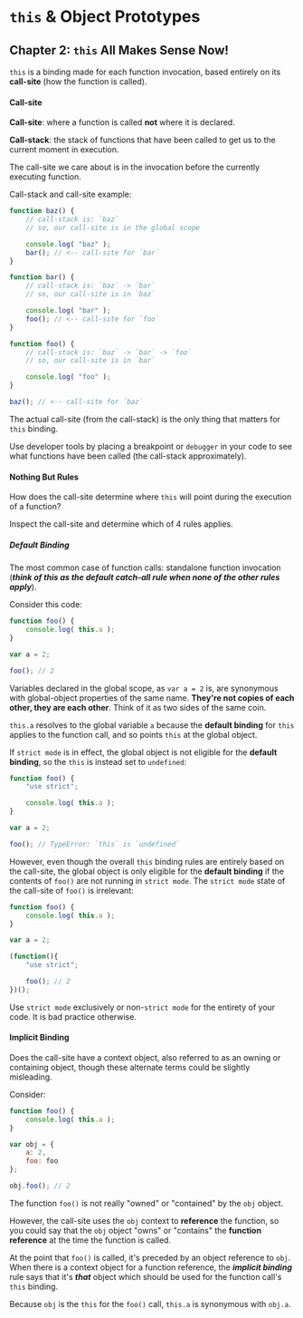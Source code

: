 # `this` & Object Prototypes

## Chapter 2: `this` All Makes Sense Now!

`this` is a binding made for each function invocation, based entirely on its **call-site** (how the function is called).

#### Call-site

**Call-site**: where a function is called **not** where it is declared.

**Call-stack**: the stack of functions that have been called to get us to the current moment in execution.

The call-site we care about is in the invocation before the currently executing function.

Call-stack and call-site example:

```javascript
function baz() {
    // call-stack is: `baz`
    // so, our call-site is in the global scope

    console.log( "baz" );
    bar(); // <-- call-site for `bar`
}

function bar() {
    // call-stack is: `baz` -> `bar`
    // so, our call-site is in `baz`

    console.log( "bar" );
    foo(); // <-- call-site for `foo`
}

function foo() {
    // call-stack is: `baz` -> `bar` -> `foo`
    // so, our call-site is in `bar`

    console.log( "foo" );
}

baz(); // <-- call-site for `baz`
```

The actual call-site (from the call-stack) is the only thing that matters for `this` binding.

Use developer tools by placing a breakpoint or `debugger` in your code to see what functions have been called (the call-stack approximately).

#### Nothing But Rules

How does the call-site determine where `this` will point during the execution of a function?

Inspect the call-site and determine which of 4 rules applies.

##### Default Binding

The most common case of function calls: standalone function invocation (**_think of this as the default catch-all rule when none of the other rules apply_**).

Consider this code:

```javascript
function foo() {
	console.log( this.a );
}

var a = 2;

foo(); // 2
```

Variables declared in the global scope, as `var a = 2` is, are synonymous with global-object properties of the same name. **They're not copies of each other, they are each other**. Think of it as two sides of the same coin.

`this.a` resolves to the global variable `a` because the **default binding** for `this` applies to the function call, and so points `this` at the global object.

If `strict mode` is in effect, the global object is not eligible for the **default binding**, so the `this` is instead set to `undefined`:

```javascript
function foo() {
	"use strict";

	console.log( this.a );
}

var a = 2;

foo(); // TypeError: `this` is `undefined`
```

However, even though the overall `this` binding rules are entirely based on the call-site, the global object is only eligible for the **default binding** if the contents of `foo()` are not running in `strict mode`. The `strict mode` state of the call-site of `foo()` is irrelevant:

```javascript
function foo() {
	console.log( this.a );
}

var a = 2;

(function(){
	"use strict";

	foo(); // 2
})();
```

Use `strict mode` exclusively or non-`strict mode` for the entirety of your code. It is bad practice otherwise.

#### Implicit Binding

Does the call-site have a context object, also referred to as an owning or containing object, though these alternate terms could be slightly misleading.

Consider:

```javascript
function foo() {
	console.log( this.a );
}

var obj = {
	a: 2,
	foo: foo
};

obj.foo(); // 2
```

The function `foo()` is not really "owned" or "contained" by the `obj` object.

However, the call-site uses the `obj` context to **reference** the function, so you could say that the `obj` object "owns" or "contains" the **function reference** at the time the function is called.

At the point that `foo()` is called, it's preceded by an object reference to `obj`.
When there is a context object for a function reference, the **_implicit binding_** rule says that it's **_that_** object which should be used for the function call's `this` binding.

Because `obj` is the `this` for the `foo()` call, `this.a` is synonymous with `obj.a`.